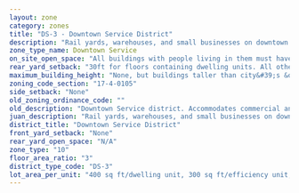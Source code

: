 ```yaml
---
layout: zone
category: zones
title: "DS-3 - Downtown Service District"
description: "Rail yards, warehouses, and small businesses on downtown's periphery."
zone_type_name: Downtown Service
on_site_open_space: "All buildings with people living in them must have at least 36 sq ft of on-site open space per dwelling unit. (See 17-4-0410-A)"
rear_yard_setback: "30ft for floors containing dwelling units. All others, none."
maximum_building_height: "None, but buildings taller than city&#39;s &quot;building height thresholds&quot; require Planned Development review."
zoning_code_section: "17-4-0105"
side_setback: "None"
old_zoning_ordinance_code: ""
old_description: "Downtown Service district. Accommodates commercial and service uses that are essential for the livelihood of businesses and residents of the downtown area and surrounding neighborhoods."
juan_description: "Rail yards, warehouses, and small businesses on downtown&#39;s periphery."
district_title: "Downtown Service District"
front_yard_setback: "None"
rear_yard_open_space: "N/A"
zone_type: "10"
floor_area_ratio: "3"
district_type_code: "DS-3"
lot_area_per_unit: "400 sq ft/dwelling unit, 300 sq ft/efficiency unit, 200 sq ft/SRO unit"
---
```


